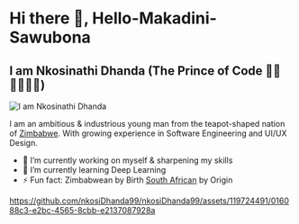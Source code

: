 # Hi there 👋, Hello-Makadini-Sawubona 
## I am Nkosinathi Dhanda (The Prince of Code 👷🤖🇿🇼🇿🇦)
![I am Nkosinathi Dhanda](https://pbs.twimg.com/profile_banners/1505063558522019842/1676687691/1500x500)

I am an ambitious & industrious young man from the teapot-shaped nation of <a href="https://en.wikipedia.org/wiki/Zimbabwe" target="_blank">Zimbabwe</a>. With growing experience in Software Engineering and UI/UX Design. 

- 🔭 I’m currently working on myself & sharpening my skills
- 🌱 I’m currently learning Deep Learning 
- ⚡ Fun fact: Zimbabwean by Birth <a href="https://en.wikipedia.org/wiki/South_Africa" target="_blank">South African</a> by Origin

https://github.com/nkosiDhanda99/nkosiDhanda99/assets/119724491/016088c3-e2bc-4565-8cbb-e2137087928a
